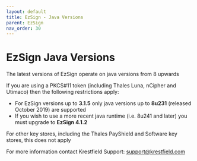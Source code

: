 ```yaml
---
layout: default
title: EzSign - Java Versions
parent: EzSign
nav_order: 30
---
```




# EzSign Java Versions



The latest versions of EzSign operate on java versions from 8 upwards  



If you are using a PKCS#11 token (including Thales Luna, nCipher and Utimaco) then the following restrictions apply:

* For EzSign versions up to **3.1.5** only java versions up to **8u231** (released October 2019) are supported  
* If you wish to use a more recent java runtime (i.e. 8u241 and later) you must upgrade to **EzSign 4.1.2**



For other key stores, including the Thales PayShield and Software key stores, this does not apply  



For more information contact Krestfield Support: [support@krestfield.com](mailto:support@krestfield.com)

